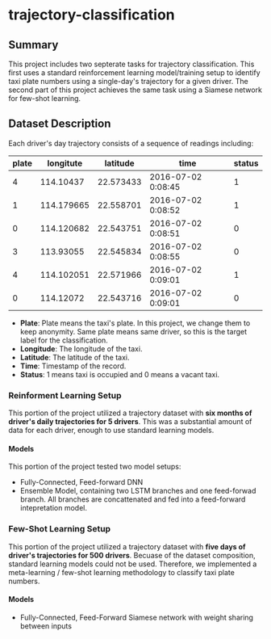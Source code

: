 # trajectory-classification

## Summary ##

This project includes two septerate tasks for trajectory classification. This first uses a standard reinforcement learning model/training setup to identify taxi plate numbers using a single-day's trajectory for a given driver. The second part of this project achieves the same task using a Siamese network for few-shot learning.

## Dataset Description

Each driver's day trajectory consists of a sequence of readings including:

| plate | longitute | latitude | time | status |
|---|---|---|---|---|
|4    |114.10437    |22.573433    |2016-07-02 0:08:45    |1|
|1    |114.179665    |22.558701    |2016-07-02 0:08:52    |1|
|0    |114.120682    |22.543751    |2016-07-02 0:08:51    |0|
|3    |113.93055    |22.545834    |2016-07-02 0:08:55    |0|
|4    |114.102051    |22.571966    |2016-07-02 0:09:01    |1|
|0    |114.12072    |22.543716    |2016-07-02 0:09:01    |0|

* **Plate**: Plate means the taxi's plate. In this project, we change them to keep anonymity. Same plate means same driver, so this is the target label for the classification. 
* **Longitude**: The longitude of the taxi.
* **Latitude**: The latitude of the taxi.
* **Time**: Timestamp of the record.
* **Status**: 1 means taxi is occupied and 0 means a vacant taxi.

### Reinforment Learning Setup

This portion of the project utilized a trajectory dataset with **six months of driver's daily trajectories for 5 drivers**. This was a substantial amount of data for each driver, enough to use standard learning models. 

#### Models 

This portion of the project tested two model setups:
* Fully-Connected, Feed-forward DNN 
* Ensemble Model, containing two LSTM branches and one feed-forwad branch. All branches are concattenated and fed into a feed-forward intepretation model. 


### Few-Shot Learning Setup

This portion of the project utilized a trajectory dataset with **five days of driver's trajectories for 500 drivers**. Becuase of the dataset composition, standard learning models could not be used. Therefore, we implemented a meta-learning / few-shot learning methodology to classify taxi plate numbers. 

#### Models 
* Fully-Connected, Feed-Forward Siamese network with weight sharing between inputs